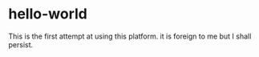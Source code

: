 # hello-world

This is the first attempt at using this platform.
it is foreign to me but I shall persist.

